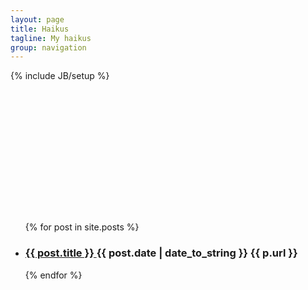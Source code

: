 ```yaml
---
layout: page
title: Haikus
tagline: My haikus
group: navigation
---
```

{% include JB/setup %}
<div class="floatingBox" style="margin-top:225px">
 <ul class="posts">
      {% for post in site.posts %}
      <li>
          <h3>
              <a href="{{ post.url }}">
                  {{ post.title }}
              </a>
              <span class="post-date">
                  {{ post.date | date_to_string }}
             </span>
             <span>
             {{ p.url }}
             </span>
         </h3>
     </li>
     {% endfor %}
 </ul>
</div>
